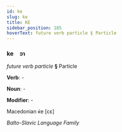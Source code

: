 ```yaml
---
id: ke
slug: ke
title: KE
sidebar_position: 185
hoverText: future verb particle § Particle
---
```


### ke&emsp;<span kind="abugida">ɔɿ</span>

*future verb particle* **§** Particle

**Verb**: -

**Noun**: -

**Modifier**: -

Macedonian ќе [cɛ]

*Balto-Slavic Language Family*
